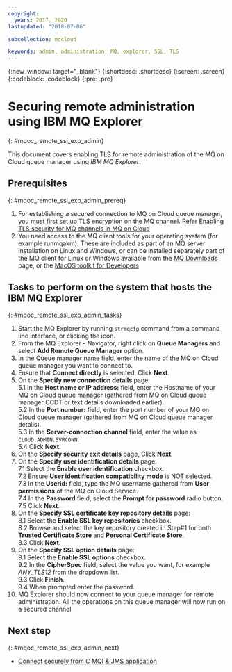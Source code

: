 ```yaml
---
copyright:
  years: 2017, 2020
lastupdated: "2018-07-06"

subcollection: mqcloud

keywords: admin, administration, MQ, explorer, SSL, TLS
---
```


{:new_window: target="_blank"}
{:shortdesc: .shortdesc}
{:screen: .screen}
{:codeblock: .codeblock}
{:pre: .pre}

# Securing remote administration using IBM MQ Explorer
{: #mqoc_remote_ssl_exp_admin}

This document covers enabling TLS for remote administration of the MQ on Cloud queue manager using *IBM MQ Explorer*.

## Prerequisites
{: #mqoc_remote_ssl_exp_admin_prereq}

1. For establishing a secured connection to MQ on Cloud queue manager, you must first set up TLS encryption on the MQ channel. Refer [Enabling TLS security for MQ channels in MQ on Cloud](/docs/services/mqcloud?topic=mqcloud-mqoc_configure_chl_ssl)
2. You need access to the MQ client tools for your operating system (for example runmqakm). These are included as part of an MQ server installation on Linux and Windows, or can be installed separately part of the MQ client for Linux or Windows available from the [MQ Downloads](https://ibm.biz/MQdownloads) page, or the [MacOS toolkit for Developers](https://developer.ibm.com/messaging/2019/02/05/ibm-mq-macos-toolkit-for-developers/)

## Tasks to perform on the system that hosts the IBM MQ Explorer
{: #mqoc_remote_ssl_exp_admin_tasks}

1. Start the MQ Explorer by running `strmqcfg` command from a command line interface, or clicking the icon.
2. From the MQ Explorer - Navigator, right click on **Queue Managers** and select **Add Remote Queue Manager** option.
3. In the Queue manager name field, enter the name of the MQ on Cloud queue manager you want to connect to.
4. Ensure that **Connect directly** is selected. Click **Next**.
5. On the **Specify new connection details** page:  
    5.1 In the **Host name or IP address:** field, enter the Hostname of your MQ on Cloud queue manager (gathered from MQ on Cloud queue manager CCDT or text details downloaded earlier).  
    5.2 In the **Port number:** field, enter the port number of your MQ on Cloud queue manager (gathered from MQ on Cloud queue manager details).     
    5.3 In the **Server-connection channel** field, enter the value as `CLOUD.ADMIN.SVRCONN`.  
    5.4 Click **Next**.  
6. On the **Specify security exit details** page, Click **Next**.  
7. On the **Specify user identification details** page:  
    7.1 Select the **Enable user identification** checkbox.  
    7.2 Ensure **User identification compatibility mode** is NOT selected.  
    7.3 In the **Userid:** field, type the MQ username gathered from **User permissions** of the MQ on Cloud Service.  
    7.4 In the **Password** field, select the **Prompt for password** radio button.  
    7.5 Click **Next**.  
8. On the **Specify SSL certificate key repository details** page:  
    8.1 Select the **Enable SSL key repositories** checkbox.  
    8.2 Browse and select the key repository created in Step#1 for both **Trusted Certificate Store** and **Personal Certificate Store**.  
    8.3 Click **Next**.  
9. On the **Specify SSL option details** page:  
    9.1 Select the **Enable SSL options** checkbox.  
    9.2 In the **CipherSpec** field, select the value you want, for example *ANY_TLS12* from the dropdown list.  
    9.3 Click **Finish**.  
    9.4 When prompted enter the password.  
10. MQ Explorer should now connect to your queue manager for remote administration. All the operations on this queue manager will now run on a secured channel.

## Next step
{: #mqoc_remote_ssl_exp_admin_next}
* [Connect securely from C MQI & JMS application](/docs/services/mqcloud?topic=mqcloud-mqoc_connect_app_ssl)
